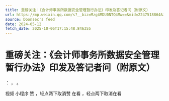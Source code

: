 ```yaml
---
title: 重磅关注：《会计师事务所数据安全管理暂行办法》印发及答记者问（附原文）
url: https://mp.weixin.qq.com/s?__biz=Mzg4MDU0NTQ4Mw==&mid=2247518864&idx=1&sn=93528821429c57ce717767e015bf65f6
source: Doonsec's feed
date: 2024-05-12
fetch_date: 2025-10-06T17:15:48.846355
---
```


# 重磅关注：《会计师事务所数据安全管理暂行办法》印发及答记者问（附原文）

：
，
。

视频
小程序
赞
，轻点两下取消赞
在看
，轻点两下取消在看